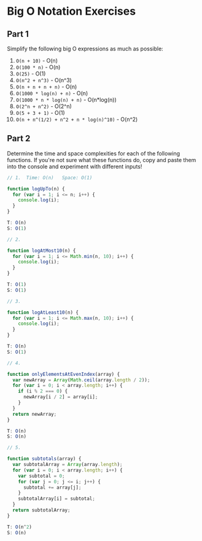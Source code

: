 # Big O Notation Exercises

## Part 1

Simplify the following big O expressions as much as possible:

1. `O(n + 10)` - O(n)
2. `O(100 * n)` - O(n)
3. `O(25)` - O(1)
4. `O(n^2 + n^3)` - O(n^3)
5. `O(n + n + n + n)` - O(n)
6. `O(1000 * log(n) + n)` - O(n)
7. `O(1000 * n * log(n) + n)` - O(n*log(n))
8. `O(2^n + n^2)` - O(2^n)
9. `O(5 + 3 + 1)` - O(1)
10. `O(n + n^(1/2) + n^2 + n * log(n)^10)` - O(n^2)

## Part 2

Determine the time and space complexities for each of the following functions. If you're not sure what these functions do, copy and paste them into the console and experiment with different inputs!

```js
// 1.  Time: O(n)   Space: O(1)

function logUpTo(n) {
  for (var i = 1; i <= n; i++) {
    console.log(i);
  }
}

T: O(n)
S: O(1)

// 2.

function logAtMost10(n) {
  for (var i = 1; i <= Math.min(n, 10); i++) {
    console.log(i);
  }
}

T: O(1)
S: O(1)

// 3.

function logAtLeast10(n) {
  for (var i = 1; i <= Math.max(n, 10); i++) {
    console.log(i);
  }
}

T: O(n) 
S: O(1)

// 4.

function onlyElementsAtEvenIndex(array) {
  var newArray = Array(Math.ceil(array.length / 2));
  for (var i = 0; i < array.length; i++) {
    if (i % 2 === 0) {
      newArray[i / 2] = array[i];
    }
  }
  return newArray;
}

T: O(n)
S: O(n)

// 5.

function subtotals(array) {
  var subtotalArray = Array(array.length);
  for (var i = 0; i < array.length; i++) {
    var subtotal = 0;
    for (var j = 0; j <= i; j++) {
      subtotal += array[j];
    }
    subtotalArray[i] = subtotal;
  }
  return subtotalArray;
}

T: O(n^2)
S: O(n)
```
